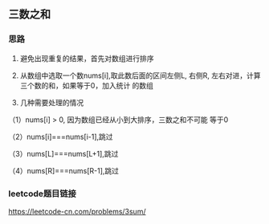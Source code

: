 ## 三数之和
### 思路

1. 避免出现重复的结果，首先对数组进行排序
2. 从数组中选取一个数nums[i],取此数后面的区间左侧L,
右侧R, 左右对进，计算三个数的和，如果等于0，加入统计
的数组
  
3. 几种需要处理的情况

（1）nums[i] > 0, 因为数组已经从小到大排序，三数之和不可能
等于0

（2）nums[i]===nums[i-1],跳过

（3）nums[L]===nums[L+1],跳过

（4）nums[R]===nums[R-1],跳过

### leetcode题目链接 
https://leetcode-cn.com/problems/3sum/






